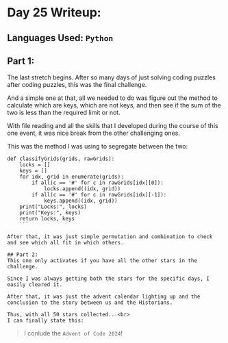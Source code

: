 # Day 25 Writeup:
## Languages Used: `Python`
## Part 1:
The last stretch begins. After so many days of just solving coding puzzles after coding puzzles, this was the final challenge.

And a simple one at that, all we needed to do was figure out the method to calculate which are keys, which are not keys, and then see if the sum of the two is less than the required limit or not.

With file reading and all the skills that I developed during the course of this one event, it was nice break from the other challenging ones.

This was the method I was using to segregate between the two:
```
def classifyGrids(grids, rawGrids):
    locks = []
    keys = []
    for idx, grid in enumerate(grids):
        if all(c == '#' for c in rawGrids[idx][0]):
            locks.append((idx, grid))
        if all(c == '#' for c in rawGrids[idx][-1]): 
            keys.append((idx, grid))
    print("Locks:", locks)  
    print("Keys:", keys)   
    return locks, keys
    ```

After that, it was just simple permutation and combination to check and see which all fit in which others.

## Part 2:
This one only activates if you have all the other stars in the challenge.

Since I was always getting both the stars for the specific days, I easily cleared it.

After that, it was just the advent calendar lighting up and the conclusion to the story between us and the Historians.

Thus, with all 50 stars collected...<br>
I can finally state this:
```
> I conlude the `Advent of Code 2024`!
```